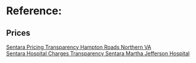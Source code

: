 # Reference:  

## Prices  
[Sentara Pricing Transparency Hampton Roads Northern VA](https://www.sentara.com/Assets/Pdf/Patient-Guide/Billing/2019-Sentara-Pricing-Transparency-Hampton-Roads-Northern-VA.csv)  
[Sentara Hospital Charges Transparency Sentara Martha Jefferson Hospital](https://www.sentara.com/Assets/Pdf/Billing/Sentara-Hospital-Charges-Transparency-Sentara-Martha-Jefferson-Hospital-January-2019.csv)  
